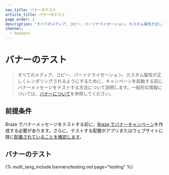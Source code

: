 ```yaml
---
nav_title: バナーのテスト
article_title: バナーのテスト
page_order: 2
description: "すべてのメディア、コピー、パーソナライゼーション、カスタム属性が正しくレンダリングされるようにするために、キャンペーンを起動する前にバナーメッセージをテストする方法について説明します。"
channel:
  - banners
---
```


# バナーのテスト

> すべてのメディア、コピー、パーソナライゼーション、カスタム属性が正しくレンダリングされるようにするために、キャンペーンを起動する前にバナーメッセージをテストする方法について説明します。一般的な情報については、[バナーについて]({{site.baseurl}}/user_guide/message_building_by_channel/banners)を参照してください。

## 前提条件

Braze でバナーメッセージをテストする前に、[Braze でバナーキャンペーン]({{site.baseurl}}/user_guide/message_building_by_channel/banners/creating_campaigns/)を作成する必要があります。さらに、テストする配置がアプリまたはウェブサイトに既に[配置されていることを確認します]({{site.baseurl}}/developer_guide/banners/creating_placements)。 

## バナーのテスト

{% multi_lang_include banners/testing.md page="testing" %}
